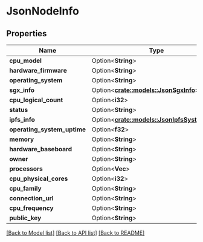 # JsonNodeInfo

## Properties

Name | Type | Description | Notes
------------ | ------------- | ------------- | -------------
**cpu_model** | Option<**String**> |  | [optional]
**hardware_firmware** | Option<**String**> |  | [optional]
**operating_system** | Option<**String**> |  | [optional]
**sgx_info** | Option<[**crate::models::JsonSgxInfo**](json_SGXInfo.md)> |  | [optional]
**cpu_logical_count** | Option<**i32**> |  | [optional]
**status** | Option<**String**> |  | [optional]
**ipfs_info** | Option<[**crate::models::JsonIpfsSystemInfo**](json_IPFSSystemInfo.md)> |  | [optional]
**operating_system_uptime** | Option<**f32**> |  | [optional]
**memory** | Option<**String**> |  | [optional]
**hardware_baseboard** | Option<**String**> |  | [optional]
**owner** | Option<**String**> |  | [optional]
**processors** | Option<**Vec<String>**> |  | [optional]
**cpu_physical_cores** | Option<**i32**> |  | [optional]
**cpu_family** | Option<**String**> |  | [optional]
**connection_url** | Option<**String**> |  | [optional]
**cpu_frequency** | Option<**String**> |  | [optional]
**public_key** | Option<**String**> |  | [optional]

[[Back to Model list]](../README.md#documentation-for-models) [[Back to API list]](../README.md#documentation-for-api-endpoints) [[Back to README]](../README.md)


